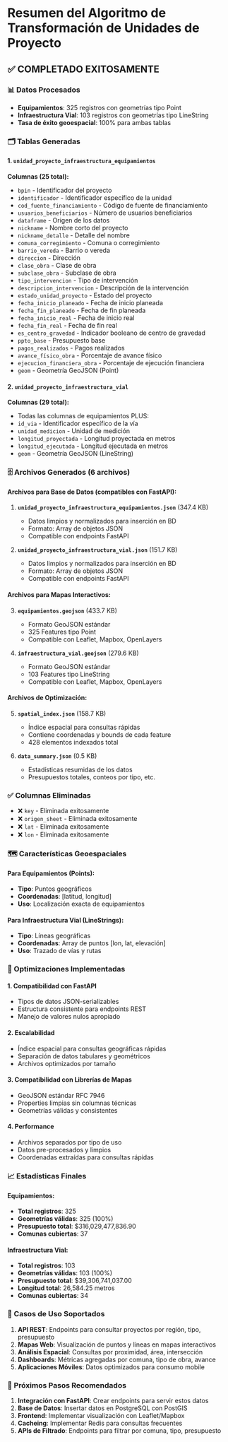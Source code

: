 # Resumen del Algoritmo de Transformación de Unidades de Proyecto

## ✅ COMPLETADO EXITOSAMENTE

### 📊 Datos Procesados

- **Equipamientos**: 325 registros con geometrías tipo Point
- **Infraestructura Vial**: 103 registros con geometrías tipo LineString
- **Tasa de éxito geoespacial**: 100% para ambas tablas

### 🗂️ Tablas Generadas

#### 1. `unidad_proyecto_infraestructura_equipamientos`

**Columnas (25 total):**

- `bpin` - Identificador del proyecto
- `identificador` - Identificador específico de la unidad
- `cod_fuente_financiamiento` - Código de fuente de financiamiento
- `usuarios_beneficiarios` - Número de usuarios beneficiarios
- `dataframe` - Origen de los datos
- `nickname` - Nombre corto del proyecto
- `nickname_detalle` - Detalle del nombre
- `comuna_corregimiento` - Comuna o corregimiento
- `barrio_vereda` - Barrio o vereda
- `direccion` - Dirección
- `clase_obra` - Clase de obra
- `subclase_obra` - Subclase de obra
- `tipo_intervencion` - Tipo de intervención
- `descripcion_intervencion` - Descripción de la intervención
- `estado_unidad_proyecto` - Estado del proyecto
- `fecha_inicio_planeado` - Fecha de inicio planeada
- `fecha_fin_planeado` - Fecha de fin planeada
- `fecha_inicio_real` - Fecha de inicio real
- `fecha_fin_real` - Fecha de fin real
- `es_centro_gravedad` - Indicador booleano de centro de gravedad
- `ppto_base` - Presupuesto base
- `pagos_realizados` - Pagos realizados
- `avance_físico_obra` - Porcentaje de avance físico
- `ejecucion_financiera_obra` - Porcentaje de ejecución financiera
- `geom` - Geometría GeoJSON (Point)

#### 2. `unidad_proyecto_infraestructura_vial`

**Columnas (29 total):**

- Todas las columnas de equipamientos PLUS:
- `id_via` - Identificador específico de la vía
- `unidad_medicion` - Unidad de medición
- `longitud_proyectada` - Longitud proyectada en metros
- `longitud_ejecutada` - Longitud ejecutada en metros
- `geom` - Geometría GeoJSON (LineString)

### 🗄️ Archivos Generados (6 archivos)

#### Archivos para Base de Datos (compatibles con FastAPI):

1. **`unidad_proyecto_infraestructura_equipamientos.json`** (347.4 KB)

   - Datos limpios y normalizados para inserción en BD
   - Formato: Array de objetos JSON
   - Compatible con endpoints FastAPI

2. **`unidad_proyecto_infraestructura_vial.json`** (151.7 KB)
   - Datos limpios y normalizados para inserción en BD
   - Formato: Array de objetos JSON
   - Compatible con endpoints FastAPI

#### Archivos para Mapas Interactivos:

3. **`equipamientos.geojson`** (433.7 KB)

   - Formato GeoJSON estándar
   - 325 Features tipo Point
   - Compatible con Leaflet, Mapbox, OpenLayers

4. **`infraestructura_vial.geojson`** (279.6 KB)
   - Formato GeoJSON estándar
   - 103 Features tipo LineString
   - Compatible con Leaflet, Mapbox, OpenLayers

#### Archivos de Optimización:

5. **`spatial_index.json`** (158.7 KB)

   - Índice espacial para consultas rápidas
   - Contiene coordenadas y bounds de cada feature
   - 428 elementos indexados total

6. **`data_summary.json`** (0.5 KB)
   - Estadísticas resumidas de los datos
   - Presupuestos totales, conteos por tipo, etc.

### ✅ Columnas Eliminadas

- ❌ `key` - Eliminada exitosamente
- ❌ `origen_sheet` - Eliminada exitosamente
- ❌ `lat` - Eliminada exitosamente
- ❌ `lon` - Eliminada exitosamente

### 🗺️ Características Geoespaciales

#### Para Equipamientos (Points):

- **Tipo**: Puntos geográficos
- **Coordenadas**: [latitud, longitud]
- **Uso**: Localización exacta de equipamientos

#### Para Infraestructura Vial (LineStrings):

- **Tipo**: Líneas geográficas
- **Coordenadas**: Array de puntos [lon, lat, elevación]
- **Uso**: Trazado de vías y rutas

### 🚀 Optimizaciones Implementadas

#### 1. **Compatibilidad con FastAPI**

- Tipos de datos JSON-serializables
- Estructura consistente para endpoints REST
- Manejo de valores nulos apropiado

#### 2. **Escalabilidad**

- Índice espacial para consultas geográficas rápidas
- Separación de datos tabulares y geométricos
- Archivos optimizados por tamaño

#### 3. **Compatibilidad con Librerías de Mapas**

- GeoJSON estándar RFC 7946
- Properties limpias sin columnas técnicas
- Geometrías válidas y consistentes

#### 4. **Performance**

- Archivos separados por tipo de uso
- Datos pre-procesados y limpios
- Coordenadas extraídas para consultas rápidas

### 📈 Estadísticas Finales

#### Equipamientos:

- **Total registros**: 325
- **Geometrías válidas**: 325 (100%)
- **Presupuesto total**: $316,029,477,836.90
- **Comunas cubiertas**: 37

#### Infraestructura Vial:

- **Total registros**: 103
- **Geometrías válidas**: 103 (100%)
- **Presupuesto total**: $39,306,741,037.00
- **Longitud total**: 26,584.25 metros
- **Comunas cubiertas**: 34

### 🎯 Casos de Uso Soportados

1. **API REST**: Endpoints para consultar proyectos por región, tipo, presupuesto
2. **Mapas Web**: Visualización de puntos y líneas en mapas interactivos
3. **Análisis Espacial**: Consultas por proximidad, área, intersección
4. **Dashboards**: Métricas agregadas por comuna, tipo de obra, avance
5. **Aplicaciones Móviles**: Datos optimizados para consumo mobile

### 🔧 Próximos Pasos Recomendados

1. **Integración con FastAPI**: Crear endpoints para servir estos datos
2. **Base de Datos**: Insertar datos en PostgreSQL con PostGIS
3. **Frontend**: Implementar visualización con Leaflet/Mapbox
4. **Cacheing**: Implementar Redis para consultas frecuentes
5. **APIs de Filtrado**: Endpoints para filtrar por comuna, tipo, presupuesto
